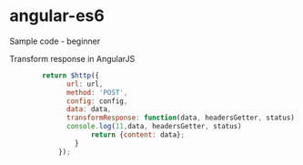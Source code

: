 # angular-es6
Sample code - beginner

Transform response in AngularJS
```javascript
		return $http({
			  url: url,
			  method: 'POST',
			  config: config,
			  data: data,
			  transformResponse: function(data, headersGetter, status) {
			  console.log(11,data, headersGetter, status)
					return {content: data};
				}
			});
```
